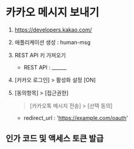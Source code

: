 
# 카카오 메시지 보내기

1. https://developers.kakao.com/
2. 애플리케이션 생성 : human-msg
3. REST API 키 가져오기
    - REST API : ______
4. [카카오 로그인] > 활성화 설정 [ON]

5. [동의항목] > [접근권한]
    > [카카오톡 메시지 전송] > [선택 동의]

    * redirect_url : 'https://example.com/oauth'




## 인가 코드 및 액세스 토큰 발급


## 

